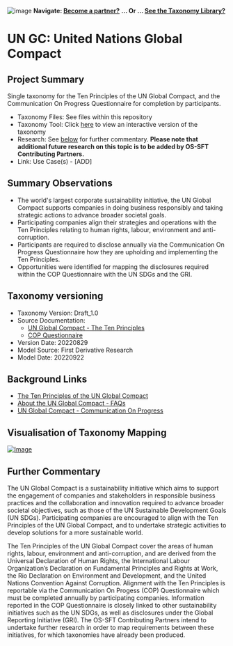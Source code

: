 ![image](https://user-images.githubusercontent.com/112073913/188821900-0c411acf-fbdd-4163-adc9-3ba4e2be78df.png)
**Navigate: [Become a partner?](https://github.com/OS-SFT/06-COLLABORATORS-PARTNERS)**
**... Or ... [See the Taxonomy Library?](https://github.com/orgs/OS-SFT/projects/2)**

# UN GC: United Nations Global Compact

## Project Summary
Single taxonomy for the Ten Principles of the UN Global Compact, and the Communication On Progress Questionnaire for completion by participants.

- Taxonomy Files: See files within this repository
- Taxonomy Tool: Click [here](https://os-sft.solidatus.com/viewer/share/f5Kvmh4rbMCnNxHoHz6LVrMSToLKbF1s) to view an interactive version of the taxonomy
- Research: See [below](https://github.com/FD-SustainableFinance/Taxonomy-Mappings-Library/blob/main/Single%20Taxonomies/UN%20GC#further-commentary) for further commentary. **Please note that additional future research on this topic is to be added by OS-SFT Contributing Partners.**
- Link: Use Case(s) - [ADD]

## Summary Observations

- The world's largest corporate sustainability initiative, the UN Global Compact supports companies in doing business responsibly and taking strategic actions to advance broader societal goals.
- Participating companies align their strategies and operations with the Ten Principles relating to human rights, labour, environment and anti-corruption.
- Participants are required to disclose annually via the Communication On Progress Questionnaire how they are upholding and implementing the Ten Principles.
- Opportunities were identified for mapping the disclosures required within the COP Questionnaire with the UN SDGs and the GRI.

## Taxonomy versioning
- Taxonomy Version: Draft_1.0
- Source Documentation:
  - [UN Global Compact - The Ten Principles](https://www.unglobalcompact.org/what-is-gc/mission/principles)
  - [COP Questionnaire](https://info.unglobalcompact.org/l/591891/2022-08-29/4w8gxm/591891/1661791071qGYEzIbH/UNGC_CoP_Questionnaire_08_29_2022.pdf)
- Version Date: 20220829
- Model Source: First Derivative Research
- Model Date: 20220922

## Background Links
- [The Ten Principles of the UN Global Compact](https://www.unglobalcompact.org/what-is-gc/mission/principles)
- [About the UN Global Compact - FAQs](https://www.unglobalcompact.org/about/faq)
- [UN Global Compact - Communication On Progress](https://www.unglobalcompact.org/participation/report/cop)

## Visualisation of Taxonomy Mapping

[![Image](https://user-images.githubusercontent.com/112079442/191766319-8bbcb7e9-8c56-4649-94e3-f89150b3882f.png "Click to open interactive Taxonomy Tool")](https://os-sft.solidatus.com/viewer/share/f5Kvmh4rbMCnNxHoHz6LVrMSToLKbF1s)

## Further Commentary

The UN Global Compact is a sustainability initiative which aims to support the engagement of companies and stakeholders in responsible business practices and the collaboration and innovation required to advance broader societal objectives, such as those of the UN Sustainable Development Goals (UN SDGs). Participating companies are encouraged to align with the Ten Principles of the UN Global Compact, and to undertake strategic activities to develop solutions for a more sustainable world.

The Ten Principles of the UN Global Compact cover the areas of human rights, labour, environment and anti-corruption, and are derived from the Universal Declaration of Human Rights, the International Labour Organization’s Declaration on Fundamental Principles and Rights at Work, the Rio Declaration on Environment and Development, and the United Nations Convention Against Corruption. Alignment with the Ten Principles is reportable via the Communication On Progess (COP) Questionnaire which must be completed annually by participating companies. Information reported in the COP Questionnaire is closely linked to other sustainability initiatives such as the UN SDGs, as well as disclosures under the Global Reporting Initiative (GRI). The OS-SFT Contributing Partners intend to undertake further research in order to map requirements between these initiatives, for which taxonomies have already been produced.
